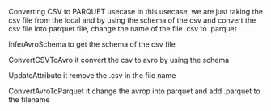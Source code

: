 Converting CSV to PARQUET usecase
In this usecase, we are just taking the csv file from the local and by using the schema of the csv and convert the csv file into parquet file, change the name of the file .csv to .parquet

InferAvroSchema to get the schema of the csv file

ConvertCSVToAvro it convert the csv to avro by using the schema

UpdateAttribute it remove the .csv in the file name 

ConvertAvroToParquet it change the avrop into parquet and add .parquet to the filename
